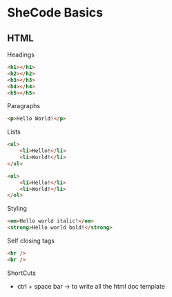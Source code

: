 # SheCode Basics 


## HTML
Headings
```html
<h1></h1>
<h2></h2>
<h3></h3>
<h4></h4>
<h5></h5>
```
Paragraphs
```html
<p>Hello World!</p>

```
Lists
```html
<ul>
    <li>Hello!</li>
    <li>World!</li>
</ul>

<ol>
    <li>Hello!</li>
    <li>World!</li>
</ol>
```

Styling
```html
<em>Hello world italic!</em>
<strong>Hello world bold!</strong>
```
Self closing tags
```html
<hr />
<br />
```

ShortCuts
- ctrl + space bar -> to write all the html doc template
